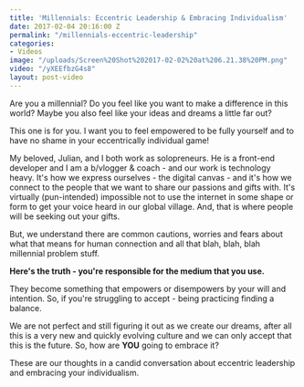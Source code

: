 ```yaml
---
title: 'Millennials: Eccentric Leadership & Embracing Individualism'
date: 2017-02-04 20:16:00 Z
permalink: "/millennials-eccentric-leadership"
categories:
- Videos
image: "/uploads/Screen%20Shot%202017-02-02%20at%206.21.38%20PM.png"
video: "/yXEEfbzG4s8"
layout: post-video
---
```


Are you a millennial?  Do you feel like you want to make a difference in this world? Maybe you also feel like your ideas and dreams a little far out? 

This one is for you.  I want you to feel empowered to be fully yourself and to have no shame in your eccentrically individual game!

My beloved, Julian, and I both work as solopreneurs. He is a front-end developer and I am a b/vlogger & coach - and our work is technology heavy. It's how we express ourselves - the digital canvas - and it's how we connect to the people that we want to share our passions and gifts with. It's virtually (pun-intended) impossible not to use the internet in some shape or form to get your voice heard in our global village. And, that is where people will be seeking out your gifts. 

But, we understand there are common cautions, worries and fears about what that means for human connection and all that blah, blah, blah millennial problem stuff.

**Here's the truth - you're responsible for the medium that you use.** 

They become something that empowers or disempowers by your will and intention. So, if you're struggling to accept - being practicing finding a balance. 

We are not perfect and still figuring it out as we create our dreams, after all this is a very new and quickly evolving culture and we can only accept that this is the future. So, how are **YOU** going to embrace it?

These are our thoughts in a candid conversation about eccentric leadership and embracing your individualism.